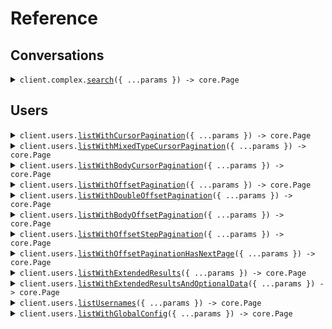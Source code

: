 # Reference

## Conversations

<details><summary><code>client.complex.<a href="/src/api/resources/complex/client/Client.ts">search</a>({ ...params }) -> core.Page<SeedPagination.Conversation></code></summary>
<dl>
<dd>

#### 🔌 Usage

<dl>
<dd>

<dl>
<dd>

```typescript
const response = await client.complex.search({
    pagination: {
        perPage: 1,
        startingAfter: "starting_after",
    },
    query: {
        field: "field",
        operator: "=",
        value: "value",
    },
});
for await (const item of response) {
    console.log(item);
}

// Or you can manually iterate page-by-page
const page = await client.complex.search({
    pagination: {
        perPage: 1,
        startingAfter: "starting_after",
    },
    query: {
        field: "field",
        operator: "=",
        value: "value",
    },
});
while (page.hasNextPage()) {
    page = page.getNextPage();
}
```

</dd>
</dl>
</dd>
</dl>

#### ⚙️ Parameters

<dl>
<dd>

<dl>
<dd>

**request:** `SeedPagination.SearchRequest`

</dd>
</dl>

<dl>
<dd>

**requestOptions:** `Complex.RequestOptions`

</dd>
</dl>
</dd>
</dl>

</dd>
</dl>
</details>

## Users

<details><summary><code>client.users.<a href="/src/api/resources/users/client/Client.ts">listWithCursorPagination</a>({ ...params }) -> core.Page<SeedPagination.User></code></summary>
<dl>
<dd>

#### 🔌 Usage

<dl>
<dd>

<dl>
<dd>

```typescript
const response = await client.users.listWithCursorPagination({
    page: 1,
    perPage: 1,
    order: "asc",
    startingAfter: "starting_after",
});
for await (const item of response) {
    console.log(item);
}

// Or you can manually iterate page-by-page
const page = await client.users.listWithCursorPagination({
    page: 1,
    perPage: 1,
    order: "asc",
    startingAfter: "starting_after",
});
while (page.hasNextPage()) {
    page = page.getNextPage();
}
```

</dd>
</dl>
</dd>
</dl>

#### ⚙️ Parameters

<dl>
<dd>

<dl>
<dd>

**request:** `SeedPagination.ListUsersCursorPaginationRequest`

</dd>
</dl>

<dl>
<dd>

**requestOptions:** `Users.RequestOptions`

</dd>
</dl>
</dd>
</dl>

</dd>
</dl>
</details>

<details><summary><code>client.users.<a href="/src/api/resources/users/client/Client.ts">listWithMixedTypeCursorPagination</a>({ ...params }) -> core.Page<SeedPagination.User></code></summary>
<dl>
<dd>

#### 🔌 Usage

<dl>
<dd>

<dl>
<dd>

```typescript
const response = await client.users.listWithMixedTypeCursorPagination({
    cursor: "cursor",
});
for await (const item of response) {
    console.log(item);
}

// Or you can manually iterate page-by-page
const page = await client.users.listWithMixedTypeCursorPagination({
    cursor: "cursor",
});
while (page.hasNextPage()) {
    page = page.getNextPage();
}
```

</dd>
</dl>
</dd>
</dl>

#### ⚙️ Parameters

<dl>
<dd>

<dl>
<dd>

**request:** `SeedPagination.ListUsersMixedTypeCursorPaginationRequest`

</dd>
</dl>

<dl>
<dd>

**requestOptions:** `Users.RequestOptions`

</dd>
</dl>
</dd>
</dl>

</dd>
</dl>
</details>

<details><summary><code>client.users.<a href="/src/api/resources/users/client/Client.ts">listWithBodyCursorPagination</a>({ ...params }) -> core.Page<SeedPagination.User></code></summary>
<dl>
<dd>

#### 🔌 Usage

<dl>
<dd>

<dl>
<dd>

```typescript
const response = await client.users.listWithBodyCursorPagination({
    pagination: {
        cursor: "cursor",
    },
});
for await (const item of response) {
    console.log(item);
}

// Or you can manually iterate page-by-page
const page = await client.users.listWithBodyCursorPagination({
    pagination: {
        cursor: "cursor",
    },
});
while (page.hasNextPage()) {
    page = page.getNextPage();
}
```

</dd>
</dl>
</dd>
</dl>

#### ⚙️ Parameters

<dl>
<dd>

<dl>
<dd>

**request:** `SeedPagination.ListUsersBodyCursorPaginationRequest`

</dd>
</dl>

<dl>
<dd>

**requestOptions:** `Users.RequestOptions`

</dd>
</dl>
</dd>
</dl>

</dd>
</dl>
</details>

<details><summary><code>client.users.<a href="/src/api/resources/users/client/Client.ts">listWithOffsetPagination</a>({ ...params }) -> core.Page<SeedPagination.User></code></summary>
<dl>
<dd>

#### 🔌 Usage

<dl>
<dd>

<dl>
<dd>

```typescript
const response = await client.users.listWithOffsetPagination({
    page: 1,
    perPage: 1,
    order: "asc",
    startingAfter: "starting_after",
});
for await (const item of response) {
    console.log(item);
}

// Or you can manually iterate page-by-page
const page = await client.users.listWithOffsetPagination({
    page: 1,
    perPage: 1,
    order: "asc",
    startingAfter: "starting_after",
});
while (page.hasNextPage()) {
    page = page.getNextPage();
}
```

</dd>
</dl>
</dd>
</dl>

#### ⚙️ Parameters

<dl>
<dd>

<dl>
<dd>

**request:** `SeedPagination.ListUsersOffsetPaginationRequest`

</dd>
</dl>

<dl>
<dd>

**requestOptions:** `Users.RequestOptions`

</dd>
</dl>
</dd>
</dl>

</dd>
</dl>
</details>

<details><summary><code>client.users.<a href="/src/api/resources/users/client/Client.ts">listWithDoubleOffsetPagination</a>({ ...params }) -> core.Page<SeedPagination.User></code></summary>
<dl>
<dd>

#### 🔌 Usage

<dl>
<dd>

<dl>
<dd>

```typescript
const response = await client.users.listWithDoubleOffsetPagination({
    page: 1.1,
    perPage: 1.1,
    order: "asc",
    startingAfter: "starting_after",
});
for await (const item of response) {
    console.log(item);
}

// Or you can manually iterate page-by-page
const page = await client.users.listWithDoubleOffsetPagination({
    page: 1.1,
    perPage: 1.1,
    order: "asc",
    startingAfter: "starting_after",
});
while (page.hasNextPage()) {
    page = page.getNextPage();
}
```

</dd>
</dl>
</dd>
</dl>

#### ⚙️ Parameters

<dl>
<dd>

<dl>
<dd>

**request:** `SeedPagination.ListUsersDoubleOffsetPaginationRequest`

</dd>
</dl>

<dl>
<dd>

**requestOptions:** `Users.RequestOptions`

</dd>
</dl>
</dd>
</dl>

</dd>
</dl>
</details>

<details><summary><code>client.users.<a href="/src/api/resources/users/client/Client.ts">listWithBodyOffsetPagination</a>({ ...params }) -> core.Page<SeedPagination.User></code></summary>
<dl>
<dd>

#### 🔌 Usage

<dl>
<dd>

<dl>
<dd>

```typescript
const response = await client.users.listWithBodyOffsetPagination({
    pagination: {
        page: 1,
    },
});
for await (const item of response) {
    console.log(item);
}

// Or you can manually iterate page-by-page
const page = await client.users.listWithBodyOffsetPagination({
    pagination: {
        page: 1,
    },
});
while (page.hasNextPage()) {
    page = page.getNextPage();
}
```

</dd>
</dl>
</dd>
</dl>

#### ⚙️ Parameters

<dl>
<dd>

<dl>
<dd>

**request:** `SeedPagination.ListUsersBodyOffsetPaginationRequest`

</dd>
</dl>

<dl>
<dd>

**requestOptions:** `Users.RequestOptions`

</dd>
</dl>
</dd>
</dl>

</dd>
</dl>
</details>

<details><summary><code>client.users.<a href="/src/api/resources/users/client/Client.ts">listWithOffsetStepPagination</a>({ ...params }) -> core.Page<SeedPagination.User></code></summary>
<dl>
<dd>

#### 🔌 Usage

<dl>
<dd>

<dl>
<dd>

```typescript
const response = await client.users.listWithOffsetStepPagination({
    page: 1,
    limit: 1,
    order: "asc",
});
for await (const item of response) {
    console.log(item);
}

// Or you can manually iterate page-by-page
const page = await client.users.listWithOffsetStepPagination({
    page: 1,
    limit: 1,
    order: "asc",
});
while (page.hasNextPage()) {
    page = page.getNextPage();
}
```

</dd>
</dl>
</dd>
</dl>

#### ⚙️ Parameters

<dl>
<dd>

<dl>
<dd>

**request:** `SeedPagination.ListUsersOffsetStepPaginationRequest`

</dd>
</dl>

<dl>
<dd>

**requestOptions:** `Users.RequestOptions`

</dd>
</dl>
</dd>
</dl>

</dd>
</dl>
</details>

<details><summary><code>client.users.<a href="/src/api/resources/users/client/Client.ts">listWithOffsetPaginationHasNextPage</a>({ ...params }) -> core.Page<SeedPagination.User></code></summary>
<dl>
<dd>

#### 🔌 Usage

<dl>
<dd>

<dl>
<dd>

```typescript
const response = await client.users.listWithOffsetPaginationHasNextPage({
    page: 1,
    limit: 1,
    order: "asc",
});
for await (const item of response) {
    console.log(item);
}

// Or you can manually iterate page-by-page
const page = await client.users.listWithOffsetPaginationHasNextPage({
    page: 1,
    limit: 1,
    order: "asc",
});
while (page.hasNextPage()) {
    page = page.getNextPage();
}
```

</dd>
</dl>
</dd>
</dl>

#### ⚙️ Parameters

<dl>
<dd>

<dl>
<dd>

**request:** `SeedPagination.ListWithOffsetPaginationHasNextPageRequest`

</dd>
</dl>

<dl>
<dd>

**requestOptions:** `Users.RequestOptions`

</dd>
</dl>
</dd>
</dl>

</dd>
</dl>
</details>

<details><summary><code>client.users.<a href="/src/api/resources/users/client/Client.ts">listWithExtendedResults</a>({ ...params }) -> core.Page<SeedPagination.User></code></summary>
<dl>
<dd>

#### 🔌 Usage

<dl>
<dd>

<dl>
<dd>

```typescript
const response = await client.users.listWithExtendedResults({
    cursor: "d5e9c84f-c2b2-4bf4-b4b0-7ffd7a9ffc32",
});
for await (const item of response) {
    console.log(item);
}

// Or you can manually iterate page-by-page
const page = await client.users.listWithExtendedResults({
    cursor: "d5e9c84f-c2b2-4bf4-b4b0-7ffd7a9ffc32",
});
while (page.hasNextPage()) {
    page = page.getNextPage();
}
```

</dd>
</dl>
</dd>
</dl>

#### ⚙️ Parameters

<dl>
<dd>

<dl>
<dd>

**request:** `SeedPagination.ListUsersExtendedRequest`

</dd>
</dl>

<dl>
<dd>

**requestOptions:** `Users.RequestOptions`

</dd>
</dl>
</dd>
</dl>

</dd>
</dl>
</details>

<details><summary><code>client.users.<a href="/src/api/resources/users/client/Client.ts">listWithExtendedResultsAndOptionalData</a>({ ...params }) -> core.Page<SeedPagination.User></code></summary>
<dl>
<dd>

#### 🔌 Usage

<dl>
<dd>

<dl>
<dd>

```typescript
const response = await client.users.listWithExtendedResultsAndOptionalData({
    cursor: "d5e9c84f-c2b2-4bf4-b4b0-7ffd7a9ffc32",
});
for await (const item of response) {
    console.log(item);
}

// Or you can manually iterate page-by-page
const page = await client.users.listWithExtendedResultsAndOptionalData({
    cursor: "d5e9c84f-c2b2-4bf4-b4b0-7ffd7a9ffc32",
});
while (page.hasNextPage()) {
    page = page.getNextPage();
}
```

</dd>
</dl>
</dd>
</dl>

#### ⚙️ Parameters

<dl>
<dd>

<dl>
<dd>

**request:** `SeedPagination.ListUsersExtendedRequestForOptionalData`

</dd>
</dl>

<dl>
<dd>

**requestOptions:** `Users.RequestOptions`

</dd>
</dl>
</dd>
</dl>

</dd>
</dl>
</details>

<details><summary><code>client.users.<a href="/src/api/resources/users/client/Client.ts">listUsernames</a>({ ...params }) -> core.Page<string></code></summary>
<dl>
<dd>

#### 🔌 Usage

<dl>
<dd>

<dl>
<dd>

```typescript
const response = await client.users.listUsernames({
    startingAfter: "starting_after",
});
for await (const item of response) {
    console.log(item);
}

// Or you can manually iterate page-by-page
const page = await client.users.listUsernames({
    startingAfter: "starting_after",
});
while (page.hasNextPage()) {
    page = page.getNextPage();
}
```

</dd>
</dl>
</dd>
</dl>

#### ⚙️ Parameters

<dl>
<dd>

<dl>
<dd>

**request:** `SeedPagination.ListUsernamesRequest`

</dd>
</dl>

<dl>
<dd>

**requestOptions:** `Users.RequestOptions`

</dd>
</dl>
</dd>
</dl>

</dd>
</dl>
</details>

<details><summary><code>client.users.<a href="/src/api/resources/users/client/Client.ts">listWithGlobalConfig</a>({ ...params }) -> core.Page<string></code></summary>
<dl>
<dd>

#### 🔌 Usage

<dl>
<dd>

<dl>
<dd>

```typescript
const response = await client.users.listWithGlobalConfig({
    offset: 1,
});
for await (const item of response) {
    console.log(item);
}

// Or you can manually iterate page-by-page
const page = await client.users.listWithGlobalConfig({
    offset: 1,
});
while (page.hasNextPage()) {
    page = page.getNextPage();
}
```

</dd>
</dl>
</dd>
</dl>

#### ⚙️ Parameters

<dl>
<dd>

<dl>
<dd>

**request:** `SeedPagination.ListWithGlobalConfigRequest`

</dd>
</dl>

<dl>
<dd>

**requestOptions:** `Users.RequestOptions`

</dd>
</dl>
</dd>
</dl>

</dd>
</dl>
</details>
